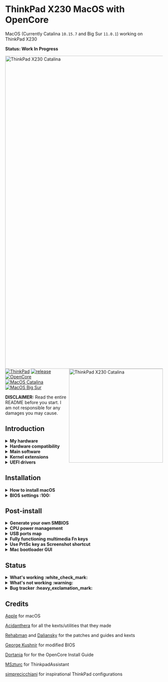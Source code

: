 # ThinkPad X230 MacOS with OpenCore

MacOS (Currently Catalina `10.15.7` and Big Sur `11.0.1`) working on ThinkPad X230

**Status: Work In Progress**

<img align="right" src="https://raw.githubusercontent.com/banhbaoxamlan/X230-Hackintosh/master/Other/README%20Resources/x230-big-sur.png" alt="ThinkPad X230 Catalina" width="1000"/>

<br/>

<img align="right" src="https://raw.githubusercontent.com/banhbaoxamlan/X230-Hackintosh/master/Other/README%20Resources/x230-catalina.png" alt="ThinkPad X230 Catalina" width="300"/>

[![ThinkPad](https://img.shields.io/badge/ThinkPad-X230-blue.svg)](https://psref.lenovo.com/syspool/Sys/PDF/withdrawnbook/ThinkPad_X230.pdf) [![release](https://img.shields.io/badge/Download-latest-brightgreen.svg)](https://github.com/banhbaoxamlan/X230-Hackintosh/releases/latest) [![OpenCore](https://img.shields.io/badge/OpenCore-0.6.3-blue.svg)](https://github.com/acidanthera/OpenCorePkg/releases/latest) [![MacOS Catalina](https://img.shields.io/badge/macOS-10.15.7-brightgreen.svg)](https://www.apple.com/macos/catalina/) [![MacOS Big Sur](https://img.shields.io/badge/macOS-11.0.1-purple.svg)](https://www.apple.com/macos/bigsur/)

**DISCLAIMER:** Read the entire README before you start. I am not responsible for any damages you may cause.

## Introduction

<details>

<summary><strong>My hardware</strong></summary>

| Specifications      | Detail                                      |
| :------------------ | :------------------------------------------ |
| Computer model      | Lenovo ThinkPad X230 (Type: 2325)           |
| Processor           | Intel Core i5-3380M (2C4T, 2.9/3.6Ghz, 3MB) |
| Memory              | Crucial 16GB DDR3L 1600MHz, dual-channel    |
| Hard Disk           | Samsung 860 Evo 250GB                       |
| Integrated Graphics | Intel HD Graphics 4000                      |
| Display             | 12.5" HD (1366x768)                         |
| Audio               | Realtek ALC3202 (Layout-id: `18`)           |
| Ethernet            | Intel 82579LM Gigabit Network Connection    |
| WIFI+BT             | AzureWave AW-CE123H (BCM94360HMB)           |
| Keyboard            | 7-row classic, multimedia Fn keys,          |
| Dock                | ThinkPad Mini Dock Plus Series 3            |

</details>

<details>

<summary><strong>Hardware compatibility</strong></summary>

This EFI will suit any X230 regardless of CPU model, amount of RAM, display resolution, and internal storage.

  1. Optional custom CPU Power Management guide (see below post-install)
  1. Modified
      - 1440p display models should change `NVRAM>>Add>>7C436110-AB2A-4BBB-A880-FE41995C9F82>>UIScale`: 2

</details>

<details>

<summary><strong>Main software</strong></summary>

| Component      | Version           |
| :------------- | :---------------- |
| MacOS Big Sur  | 11.0.1            |
| MacOS Catalina | 10.15.7           |
| OpenCore       | 0.6.3             |

</details>

<details>

<summary><strong>Kernel extensions</strong></summary>

| Kext                | Version |
| :------------------ | :------ |
| AirportBrcmFixup    | 2.1.1   |
| AppleALC            | 1.5.4   |
| BrcmPatchRAM        | 2.5.5   |
| EFICheckDisabler    | 0.5.0   |
| IntelMausi          | 1.0.4   |
| Lilu                | 1.4.9   |
| USBInjectAll        | 0.7.1   |
| VirtualSMC          | 1.1.8   |
| VoodooPS2Controller | 2.1.8   |
| WhateverGreen       | 1.4.4   |

</details>

<details>

<summary><strong>UEFI drivers</strong></summary>

| Driver          | Version           |
| :-------------- | :---------------- |
| HfsPlus.efi     | OcBinaryData      |
| OpenCanopy.efi  | OpenCorePkg 0.6.3 |
| OpenRuntime.efi | OpenCorePkg 0.6.3 |

</details>


## Installation

<details>

<summary><strong>How to install macOS</strong></summary>

To install macOS follow the guides provided by [Dortania](https://dortania.github.io/getting-started/)

Useful tools by [CorpNewt](https://github.com/corpnewt) and [headkaze](https://github.com/headkaze/Hackintool)

Complete EFI is available in the [releases](https://github.com/banhbaoxamlan/X230-Hackintosh/releases/latest) page

</details>

<details>

<summary><strong>BIOS settings :100:</strong></summary>

A simple method to install a modified BIOS is available [here](https://github.com/n4ru/1vyrain/) (no external programmer required).

| Main | Sub #1                                 | Sub #2 | Sub #3 | Setting |
| :------------ | :----------- | ------------- | ------------- | ------------- |
| Config | Network | Wake On Lan |  | Disabled |
|  | Serial ATA (SATA) | Mode |  | AHCI |
| Advanced | System Agent (SA) configuration | Graphics Configuration | DVMT Pre-Allocated | 128MB |
|  |  |  | DVMT Total Gfx Mem | MAX |
| Security | Security Chip |  |  | Disabled |
|  | Memory Protection | Execution Prevention |  | Enabled |
|  | Anti-Theft | Current Setting |  | Disabled |
|  |  | Computrace | Current Setting | Disabled |
|  | Secure Boot |  |  | Disabled |
| Startup | UEFI/Legacy Boot |  |  | UEFI Only |
|  |  | CSM Support |  | Disabled |

</details>

## Post-install

<details>

<summary><strong>Generate your own SMBIOS</strong></summary>

For setting up the SMBIOS info, use [GenSMBIOS](https://github.com/corpnewt/GenSMBIOS)

- Run GenSMBIOS, pick option 1 for downloading MacSerial and Option 3 for selecting out SMBIOS

  - MacBookPro10,2

- Open `Config.plist`, find PlatformInfo >> Generic

  - The `Serial` part gets copied to SystemSerialNumber.

  - The `Board Serial` part gets copied to MLB.

  - The `SmUUID` part gets copied to SystemUUID.

**Reminder that you want either an invalid serial or valid serial numbers but those not in use, you want to get a message back like: "Invalid Serial" or "Purchase Date not Validated"** [Apple Check Coverage](https://checkcoverage.apple.com/)

</details>

<details>

<summary><strong>CPU power management</strong></summary>

Recommended additional steps to improve battery life with optimized CPU power management:

- Open Terminal, copy and paste the following command:

  ```bash
  curl -o ~/ssdtPRGen.sh https://raw.githubusercontent.com/Piker-Alpha/ssdtPRGen.sh/master/ssdtPRGen.sh
  chmod +x ~/ssdtPRGen.sh
  ./ssdtPRGen.sh
  ```

- A customized `SSDT.aml` for your specific machine will now be in the directory **/Users/yourusername/Library/ssdtPRGen**

- Rename to `SSDT-PM.aml` , and copy to **EFI/OC/ACPI/**

- Open `Config.plist`, enable `ACPI>>Add>>SSDT-PM.aml`

- Reboot

</details>

<details>

<summary><strong>USB ports map</strong></summary>

If you are using different model and alternative kext from Other folder does not work for you. Try:

- [USBMap](https://github.com/corpnewt/USBMap)

- [Hackintool](https://github.com/headkaze/Hackintool)

</details>

<details>

<summary><strong>Fully functioning multimedia Fn keys</strong></summary>

- Download and install [ThinkpadAssistant](https://github.com/MSzturc/ThinkpadAssistant/releases)
- Open the app and check the `launch on login` option

</details>

<details>

<summary><strong>Use PrtSc key as Screenshot shortcut</strong></summary>

- Go under `SystemPreferences > Keyboard > Shortcuts > Screenshots`
- Click on `Screenshot and recording options` key map
- Press `PrtSc` on your keyboard (it should came out as `F13`)

</details>

<details>  
<summary><strong>Mac bootloader GUI</strong></summary>

- Download [Binary Resources](https://github.com/acidanthera/OcBinaryData) and [OpenCanopy.efi](https://github.com/acidanthera/OpenCorePkg/releases)
- Copy the [Resources folder](https://github.com/acidanthera/OcBinaryData) to `EFI/OC`
- Add OpenCanopy.efi to `EFI/OC/Drivers`
- Make these changes inside `config.plist`:
    - `Misc >> Boot >> PickerMode`: `External`
    - `Misc >> Boot >> PickerAttributes`:`1`
    - `UEFI >> Drivers` and add `OpenCanopy.efi`

</details>

## Status

<details>
<summary><strong>What's working :white_check_mark:</strong></summary>

- [x] Battery Percentage
- [x] Bluetooth
- [x] Brightness
- [x] Camera
- [x] CPU Power Management
- [x] Dock Support `ThinkPad UltraSeries 3`
- [x] GPU Intel HD 4000 Graphics QE/CI
- [x] Intel Ethernet
- [x] Keyboard `Volume and brightness hotkeys`
- [x] Sleep/Wake
- [x] Sound `Automatic headphone detection, mute, volume controls fully working`
- [x] Touchpad `1-4 fingers swipe works`
- [x] TrackPoint  `Works perfectly. Just like on Windows or Linux`
- [x] eGPU  (Thanks [lese9855](https://github.com/lese9855) have confirmed it [#11](https://github.com/banhbaoxamlan/X230-Hackintosh/issues/11))

</details>

<details>

<summary><strong>What's not working :warning:</strong></summary>

- [ ] Fingerprint Reader
- [ ] VGA
- [ ] SD Card Reader (Disable with `SSDT-SDC.aml`)

</details>

<details>

<summary><strong>Bug tracker :heavy_exclamation_mark:</strong></summary>

- [ ] Trackpoint not working after wake from sleep

</details>

## Credits

[Apple](https://www.apple.com) for macOS

[Acidanthera](https://github.com/acidanthera) for all the kexts/utilities that they made

[Rehabman](https://github.com/RehabMan) and [Daliansky](https://github.com/daliansky) for the patches and guides and kexts

[George Kushnir](https://github.com/n4ru) for modified BIOS

[Dortania](https://github.com/dortania) for for the OpenCore Install Guide

[MSzturc](https://github.com/MSzturc) for ThinkpadAssistant

[simprecicchiani](https://github.com/simprecicchiani) for inspirational ThinkPad configurations
